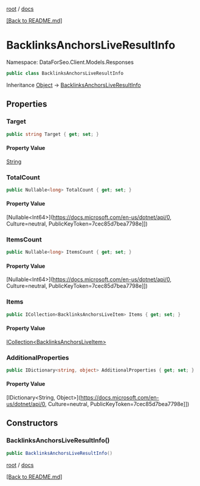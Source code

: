 [root](./../ "root") / [docs](./ "docs")

[[Back to README.md]](./../README.md "[Back to README.md]")

# BacklinksAnchorsLiveResultInfo

Namespace: DataForSeo.Client.Models.Responses

```csharp
public class BacklinksAnchorsLiveResultInfo
```

Inheritance [Object](https://docs.microsoft.com/en-us/dotnet/api/Object) → [BacklinksAnchorsLiveResultInfo](./BacklinksAnchorsLiveResultInfo.md)

## Properties

### **Target**

```csharp
public string Target { get; set; }
```

#### Property Value

[String](https://docs.microsoft.com/en-us/dotnet/api/String)<br>

### **TotalCount**

```csharp
public Nullable<long> TotalCount { get; set; }
```

#### Property Value

[Nullable&lt;Int64&gt;](https://docs.microsoft.com/en-us/dotnet/api/0, Culture=neutral, PublicKeyToken=7cec85d7bea7798e]])<br>

### **ItemsCount**

```csharp
public Nullable<long> ItemsCount { get; set; }
```

#### Property Value

[Nullable&lt;Int64&gt;](https://docs.microsoft.com/en-us/dotnet/api/0, Culture=neutral, PublicKeyToken=7cec85d7bea7798e]])<br>

### **Items**

```csharp
public ICollection<BacklinksAnchorsLiveItem> Items { get; set; }
```

#### Property Value

[ICollection&lt;BacklinksAnchorsLiveItem&gt;](./BacklinksAnchorsLiveItem.md)<br>

### **AdditionalProperties**

```csharp
public IDictionary<string, object> AdditionalProperties { get; set; }
```

#### Property Value

[IDictionary&lt;String, Object&gt;](https://docs.microsoft.com/en-us/dotnet/api/0, Culture=neutral, PublicKeyToken=7cec85d7bea7798e]])<br>

## Constructors

### **BacklinksAnchorsLiveResultInfo()**

```csharp
public BacklinksAnchorsLiveResultInfo()
```

[root](./../ "root") / [docs](./ "docs")

[[Back to README.md]](./../README.md "[Back to README.md]")